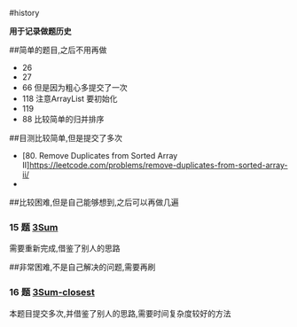 #history

**用于记录做题历史**

##简单的题目,之后不用再做

* 26
* 27
* 66 但是因为粗心多提交了一次
* 118 注意ArrayList 要初始化
* 119 
* 88 比较简单的归并排序

##目测比较简单,但是提交了多次

* [80. Remove Duplicates from Sorted Array II]https://leetcode.com/problems/remove-duplicates-from-sorted-array-ii/
* 

##比较困难,但是自己能够想到,之后可以再做几遍

### 15 题  [3Sum](https://leetcode.com/problems/3sum/)  
 
 需要重新完成,借鉴了别人的思路

##非常困难,不是自己解决的问题,需要再刷

### 16 题 [3Sum-closest](https://leetcode.com/problems/3sum-closest/)  

本题目提交多次,并借鉴了别人的思路,需要时间复杂度较好的方法

